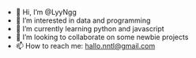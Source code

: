 - 👋 Hi, I’m @LyyNgg
- 👀 I’m interested in data and programming
- 🌱 I’m currently learning python and javascript
- 💞️ I’m looking to collaborate on some newbie projects
- 📫 How to reach me: hallo.nntl@gmail.com

<!---
LyyNgg/LyyNgg is a ✨ special ✨ repository because its `README.md` (this file) appears on your GitHub profile.
You can click the Preview link to take a look at your changes.
--->
